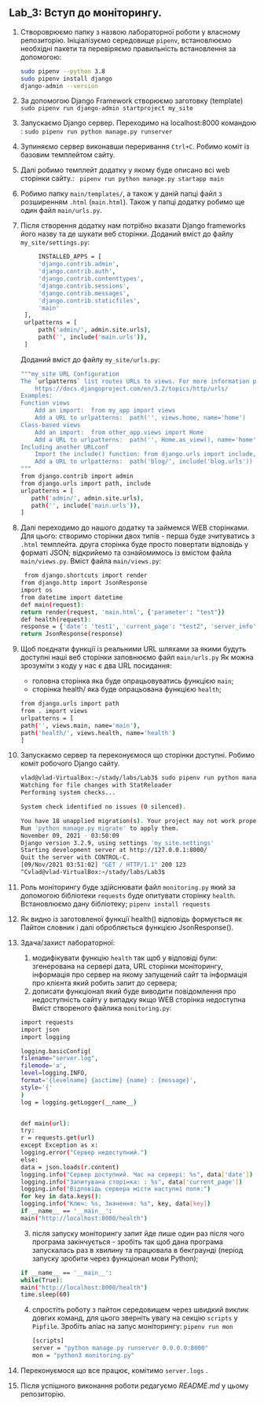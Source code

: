 ## Lab_3: Вступ до моніторингу.
1. Створоврюємо папку з назвою лабораторної роботи у власному репозиторію. Ініціалізуємо середовище `pipenv`, встановлюємо необхідні пакети та перевіряємо правильність встановлення за допомогою:
    ```bash
    sudo pipenv --python 3.8
    sudo pipenv install django
    django-admin --version
    ```
2. За допомогою Django Framework створюємо заготовку (template) `sudo pipenv run django-admin startproject my_site`
3. Запускаємо Django сервер. Переходимо на localhost:8000 командою : 
    `sudo pipenv run python manage.py runserver`
4. Зупиняємо сервер виконавши переривання `Ctrl+C`. Робимо коміт із базовим темплейтом сайту.
5. Далі робимо темплейт додатку у якому буде описано всі web сторінки сайту.:
    ` pipenv run python manage.py startapp main`
6. Робимо папку `main/templates/`, а також у даній папці файл з розширенням `.html` (`main.html`). Також у папці додатку робимо ще один файл `main/urls.py`. 
    
7. Після створення додатку нам потрібно вказати Django frameworks його назву та де шукати веб сторінки.
   Доданий вміст до файлу `my_site/settings.py`:
   ```bash
        INSTALLED_APPS = [
        'django.contrib.admin',
        'django.contrib.auth',
        'django.contrib.contenttypes',
        'django.contrib.sessions',
        'django.contrib.messages',
        'django.contrib.staticfiles',
        'main'
    ], 
    urlpatterns = [
        path('admin/', admin.site.urls),
        path('', include('main.urls')),
    ]
    ```
   Доданий вміст до файлу `my_site/urls.py`:
    ```bash
   """my_site URL Configuration
    The `urlpatterns` list routes URLs to views. For more information please see:
        https://docs.djangoproject.com/en/3.2/topics/http/urls/
    Examples:
    Function views
        Add an import:  from my_app import views
        Add a URL to urlpatterns:  path('', views.home, name='home')
    Class-based views
        Add an import:  from other_app.views import Home
        Add a URL to urlpatterns:  path('', Home.as_view(), name='home')
   Including another URLconf
        Import the include() function: from django.urls import include, path
        Add a URL to urlpatterns:  path('blog/', include('blog.urls'))
   """
   from django.contrib import admin
   from django.urls import path, include
   urlpatterns = [
       path('admin/', admin.site.urls),
       path('', include('main.urls')),
   ]
   ```
8. Далі переходимо до нашого додатку та займемся WEB сторінками. Для цього: створимо сторінки двох типів - перша буде зчитуватись з `.html` темплейта. 
   друга сторінка буде просто повертати відповідь у форматі JSON;  відкрийемо та ознайомимось із вмістом файла `main/views.py`.
   Вміст файла `main/views.py`:
    ```bash
     from django.shortcuts import render
    from django.http import JsonResponse
    import os
    from datetime import datetime
    def main(request):
    return render(request, 'main.html', {'parameter': "test"})
    def health(request):
    response = {'date': 'test1', 'current_page': "test2", 'server_info': "test3", 'client_info': "test4"}
    return JsonResponse(response)
    ```
9. Щоб поєднати функції із реальними URL шляхами за якими будуть доступні наші веб сторінки заповнюємо файл `main/urls.py` Як можна зрозуміти з коду у нас є два URL посидання:
      - головна сторінка яка буде опрацьовуватись функцією `main`;
      - сторінка health/ яка буде опрацьована функцією `health`;
    ```bash
    from django.urls import path
    from . import views
    urlpatterns = [
    path('', views.main, name='main'),
    path('health/', views.health, name='health')
    ]
    ```
10. Запускаємо сервер та переконуємося що сторінки доступні. Робимо коміт робочого Django сайту.
    ```bash
    vlad@vlad-VirtualBox:~/stady/labs/Lab3$ sudo pipenv run python manage.py runserver
    Watching for file changes with StatReloader
    Performing system checks...
    
    System check identified no issues (0 silenced).
    
    You have 18 unapplied migration(s). Your project may not work properly until you apply the migrations for app(s): admin, auth, contenttypes, sessions.
    Run 'python manage.py migrate' to apply them.
    November 09, 2021 - 03:50:09
    Django version 3.2.9, using settings 'my_site.settings'
    Starting development server at http://127.0.0.1:8000/
    Quit the server with CONTROL-C.
    [09/Nov/2021 03:51:02] "GET / HTTP/1.1" 200 123
    ^Cvlad@vlad-VirtualBox:~/stady/labs/Lab3$
    ```
11. Роль моніторингу буде здійснювати файл `monitoring.py` який за допомогою бібліотеки `requests` буде опитувати сторінку `health`. Встановлюємо дану бібліотеку;
     `pipenv install requests`
12. Як видно із заготовленої функції health() відповідь формується як Пайтон словник і далі обробляється функцією JsonResponse(). 

13. Здача/захист лабораторної:
     1. модифікувати функцію `health` так щоб у відповіді були: згенерована на сервері дата, URL сторінки моніторингу, інформація про сервер на якому запущений сайт та інформація про клієнта який робить запит до сервера;
     2. дописати функціонал який буде виводити повідомлення про недоступність сайту у випадку якщо WEB сторінка недоступна
    Вміст створеного файлика `monitoring.py`:
    ```bash
    import requests
    import json
    import logging
    
    logging.basicConfig(
    filename="server.log",
    filemode='a',
    level=logging.INFO,
    format='{levelname} {asctime} {name} : {message}',
    style='{'
    )
    log = logging.getLogger(__name__)
    
    
    def main(url):
    try:
    r = requests.get(url)
    except Exception as x:
    logging.error("Сервер недоступний.")
    else:
    data = json.loads(r.content)
    logging.info("Сервер доступний. Час на сервері: %s", data['date'])
    logging.info("Запитувана сторінка: : %s", data['current_page'])
    logging.info("Відповідь сервера місти наступні поля:")
    for key in data.keys():
    logging.info("Ключ: %s, Значення: %s", key, data[key])
    if __name__ == '__main__':
    main("http://localhost:8000/health")
     ``` 
     3. після запуску моніторингу запит йде лише один раз після чого програма закінчується - зробіть так щоб дана програма запускалась раз в хвилину та працювала в бекграунді (період запуску зробити через функціонал мови Python);
    ```bash
    if __name__ == '__main__':
    while(True):
    main("http://localhost:8000/health")
    time.sleep(60)
     ```
     4. спростіть роботу з пайтон середовищем через швидкий виклик довгих команд, для цього зверніть увагу на секцію `scripts` у `Pipfile`. Зробіть аліас на запус моніторингу:
         `pipenv run mon`
        ```bash
        [scripts]
        server = "python manage.py runserver 0.0.0.0:8000"
        mon = "python3 monitoring.py"
        ```
14. Переконуємося що все працює, комітимо `server.logs` . 

15. Після успішного виконання роботи редагуємо  _README.md_ у цьому репозиторію.

